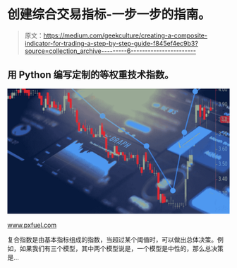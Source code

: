# 创建综合交易指标-一步一步的指南。

> 原文：<https://medium.com/geekculture/creating-a-composite-indicator-for-trading-a-step-by-step-guide-f845ef4ec9b3?source=collection_archive---------6----------------------->

## 用 Python 编写定制的等权重技术指数。

![](img/452192291ba411b3141612ba4d4b39ce.png)

www.pxfuel.com

复合指数是由基本指标组成的指数，当超过某个阈值时，可以做出总体决策。例如，如果我们有三个模型，其中两个模型说是，一个模型是中性的，那么总决策是…